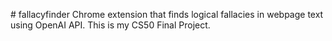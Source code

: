 \# fallacyfinder
Chrome extension that finds logical fallacies in webpage text using OpenAI API. This is my CS50 Final Project.
